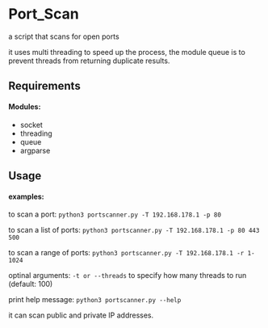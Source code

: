 # Port_Scan
a script that scans for open ports

it uses multi threading to speed up the process, the module queue is to prevent threads
from returning duplicate results.

## Requirements
#### Modules:
* socket
* threading
* queue
* argparse

## Usage
#### examples:
to scan a port:
`python3 portscanner.py -T 192.168.178.1 -p 80`

to scan a list of ports:
`python3 portscanner.py -T 192.168.178.1 -p 80 443 500`

to scan a range of ports:
`python3 portscanner.py -T 192.168.178.1 -r 1-1024`

optinal arguments:
`-t or --threads` to specify how many threads to run (default: 100)

print help message:
`python3 portscanner.py --help`

it can scan public and private IP addresses.
